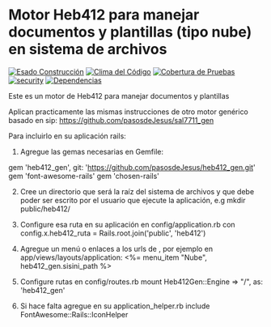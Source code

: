 # Motor Heb412 para manejar documentos y plantillas (tipo nube) en sistema de archivos
[![Esado Construcción](https://api.travis-ci.org/pasosdeJesus/heb412_gen.svg?branch=master)](https://travis-ci.org/pasosdeJesus/heb412_gen) [![Clima del Código](https://codeclimate.com/github/pasosdeJesus/heb412_gen/badges/gpa.svg)](https://codeclimate.com/github/pasosdeJesus/heb412_gen) [![Cobertura de Pruebas](https://codeclimate.com/github/pasosdeJesus/heb412_gen/badges/coverage.svg)](https://codeclimate.com/github/pasosdeJesus/heb412_gen) [![security](https://hakiri.io/github/pasosdeJesus/heb412_gen/master.svg)](https://hakiri.io/github/pasosdeJesus/heb412_gen/master) [![Dependencias](https://gemnasium.com/pasosdeJesus/heb412_gen.svg)](https://gemnasium.com/pasosdeJesus/heb412_gen) 

Este es un motor de Heb412 para manejar documentos y plantillas

Aplican practicamente las mismas instrucciones de otro motor genérico
basado en sip:
	https://github.com/pasosdeJesus/sal7711_gen

Para incluirlo en su aplicación rails:
1. Agregue las gemas necesarias en Gemfile:

gem 'heb412_gen', git: 'https://github.com/pasosdeJesus/heb412_gen.git'
gem 'font-awesome-rails'
gem 'chosen-rails'

2. Cree un directorio que será la raíz del sistema de archivos y que
debe poder ser escrito por el usuario que ejecute la aplicación, e.g
mkdir public/heb412/

3. Configure esa ruta en su aplicación en config/application.rb con
config.x.heb412_ruta = Rails.root.join('public', 'heb412')

4. Agregue un menú o enlaces a los urls de , por ejemplo en
   app/views/layouts/application:
<%= menu_item "Nube", heb412_gen.sisini_path %>

5. Configure rutas en config/routes.rb
	mount Heb412Gen::Engine => "/", as: 'heb412_gen'

6. Si hace falta agregue en su application_helper.rb
	include FontAwesome::Rails::IconHelper 
